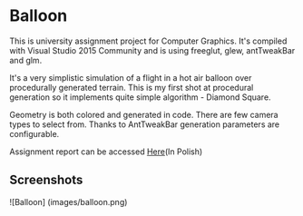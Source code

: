 # Balloon

This is university assignment project for Computer Graphics. It's compiled with Visual Studio 2015 Community and is using freeglut, glew, antTweakBar and glm.

It's a very simplistic simulation of a flight in a hot air balloon over procedurally generated terrain.
This is my first shot at procedural generation so it implements quite simple algorithm - Diamond Square.

Geometry is both colored and generated in code. There are few camera types to select from.
Thanks to AntTweakBar generation parameters are configurable.

Assignment report can be accessed [Here](paper/Dokumentacja.pdf)(In Polish)

## Screenshots

![Balloon] (images/balloon.png)
